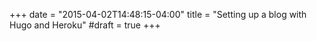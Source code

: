 +++
date = "2015-04-02T14:48:15-04:00"
title = "Setting up a blog with Hugo and Heroku"
#draft = true
+++

